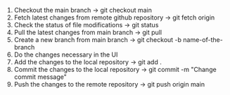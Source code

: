 1. Checkout the main branch -> git checkout main
2. Fetch latest changes from remote github repository -> git fetch origin
3. Check the status of file modifications -> git status
4. Pull the latest changes from main branch -> git pull
5. Create a new branch from main branch -> git checkout -b name-of-the-branch
6. Do the changes necessary in the UI
7. Add the changes to the local repository -> git add .
8. Commit the changes to the local repository -> git commit -m "Change commit message"
9. Push the changes to the remote repository -> git push origin main
